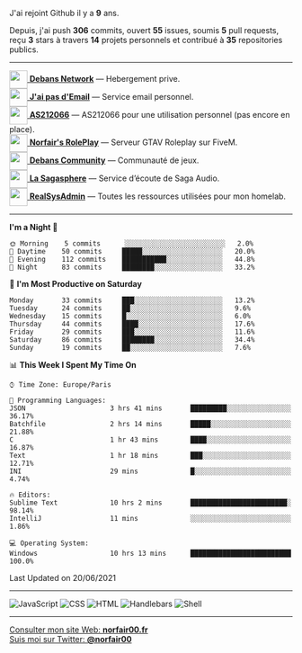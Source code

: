 J'ai rejoint Github il y a **9** ans.

Depuis, j'ai push **306** commits, ouvert **55** issues, soumis **5** pull requests, reçu **3** stars à travers **14** projets personnels et contribué à **35** repositories publics.

---

[<img src="https://avatars.githubusercontent.com/u/75915832?s=200&v=4" width="32" height="32" align="center"> **Debans Network**](https://github.com/Debans-Network) — Hebergement prive.        
[<img src="https://avatars1.githubusercontent.com/u/65110091?s=96&v=4" width="32" height="32" align="center"> **J'ai pas d'Email**](https://github.com/jaipasdemail) — Service email personnel.        
[<img src="https://avatars.githubusercontent.com/u/76820094?s=200&v=4" width="32" height="32" align="center"> **AS212066**](https://github.com/AS212066) — AS212066 pour une utilisation personnel (pas encore en place).        
[<img src="https://avatars.githubusercontent.com/u/81194724?s=200&v=4" width="32" height="32" align="center"> **Norfair's RolePlay**](https://github.com/NorfairsRolePlay) — Serveur GTAV Roleplay sur FiveM.        
[<img src="https://avatars.githubusercontent.com/u/72928650?s=200&v=4" width="32" height="32" align="center"> **Debans Community**](https://github.com/DebansCommunity) — Communauté de jeux.        
[<img src="https://avatars.githubusercontent.com/u/71910296?s=200&v=4" width="32" height="32" align="center"> **La Sagasphere**](https://github.com/LaSagasphere) — Service d’écoute de Saga Audio.        
[<img src="https://avatars2.githubusercontent.com/u/64165263?s=96&v=4" width="32" height="32" align="center"> **RealSysAdmin**](https://github.com/realsysadmin-icu) — Toutes les ressources utilisées pour mon homelab.        

---

<!--START_SECTION:waka-->
**I'm a Night 🦉** 

```text
🌞 Morning    5 commits      ░░░░░░░░░░░░░░░░░░░░░░░░░   2.0% 
🌆 Daytime    50 commits     █████░░░░░░░░░░░░░░░░░░░░   20.0% 
🌃 Evening    112 commits    ███████████░░░░░░░░░░░░░░   44.8% 
🌙 Night      83 commits     ████████░░░░░░░░░░░░░░░░░   33.2%

```
📅 **I'm Most Productive on Saturday** 

```text
Monday       33 commits     ███░░░░░░░░░░░░░░░░░░░░░░   13.2% 
Tuesday      24 commits     ██░░░░░░░░░░░░░░░░░░░░░░░   9.6% 
Wednesday    15 commits     █░░░░░░░░░░░░░░░░░░░░░░░░   6.0% 
Thursday     44 commits     ████░░░░░░░░░░░░░░░░░░░░░   17.6% 
Friday       29 commits     ███░░░░░░░░░░░░░░░░░░░░░░   11.6% 
Saturday     86 commits     ████████░░░░░░░░░░░░░░░░░   34.4% 
Sunday       19 commits     ██░░░░░░░░░░░░░░░░░░░░░░░   7.6%

```


📊 **This Week I Spent My Time On** 

```text
⌚︎ Time Zone: Europe/Paris

💬 Programming Languages: 
JSON                     3 hrs 41 mins       █████████░░░░░░░░░░░░░░░░   36.17% 
Batchfile                2 hrs 14 mins       █████░░░░░░░░░░░░░░░░░░░░   21.88% 
C                        1 hr 43 mins        ████░░░░░░░░░░░░░░░░░░░░░   16.87% 
Text                     1 hr 18 mins        ███░░░░░░░░░░░░░░░░░░░░░░   12.71% 
INI                      29 mins             █░░░░░░░░░░░░░░░░░░░░░░░░   4.74%

🔥 Editors: 
Sublime Text             10 hrs 2 mins       ████████████████████████░   98.14% 
IntelliJ                 11 mins             ░░░░░░░░░░░░░░░░░░░░░░░░░   1.86%

💻 Operating System: 
Windows                  10 hrs 13 mins      █████████████████████████   100.0%

```


 Last Updated on 20/06/2021
<!--END_SECTION:waka-->

---

![JavaScript](https://img.shields.io/static/v1?style=for-the-badge&label=JavaScript&color=555&labelColor=%23f1e05a&message=72%25)
![CSS](https://img.shields.io/static/v1?style=for-the-badge&label=CSS&color=555&labelColor=%23563d7c&message=21%25)
![HTML](https://img.shields.io/static/v1?style=for-the-badge&label=HTML&color=555&labelColor=%23e34c26&message=5.2%25)
![Handlebars](https://img.shields.io/static/v1?style=for-the-badge&label=Handlebars&color=555&labelColor=%23f7931e&message=1.5%25)
![Shell](https://img.shields.io/static/v1?style=for-the-badge&label=Shell&color=555&labelColor=%2389e051&message=0.1%25)

---

[Consulter mon site Web: **norfair00.fr**](https://norfair00.fr/)  
[Suis moi sur Twitter: **@norfair00**](https://twitter.com/norfair00)
